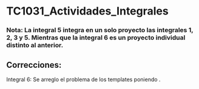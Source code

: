 # TC1031_Actividades_Integrales

### Nota: La integral 5 integra en un solo proyecto las integrales 1, 2, 3 y 5. Mientras que la integral 6 es un proyecto individual distinto al anterior.

## Correcciones:
Integral 6: Se arreglo el problema de los templates poniendo <int>.
